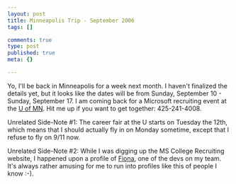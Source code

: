 ```yaml
--- 
layout: post
title: Minneapolis Trip - September 2006
tags: []

comments: true
type: post
published: true
meta: {}

---
```

Yo, I'll be back in Minneapolis for a week next month. I haven't finalized the details yet, but it looks like the dates will be from Sunday, September 10 - Sunday, September 17. I am coming back for a Microsoft recruiting event at the <a href="http://www.umn.edu">U of MN</a>. Hit me up if you want to get together: 425-241-4008.

  Unrelated Side-Note #1: The career fair at the U starts on Tuesday the 12th, which means that I should actually fly in on Monday sometime, except that I refuse to fly on 9/11 now.

  Unrelated Side-Note #2: While I was digging up the MS College Recruiting website, I happened upon a profile of <a href="http://www.microsoft.com/college/ft_fiona.mspx">Fiona</a>, one of the devs on my team. It's always rather amusing for me to run into profiles like this of people I know :-).
